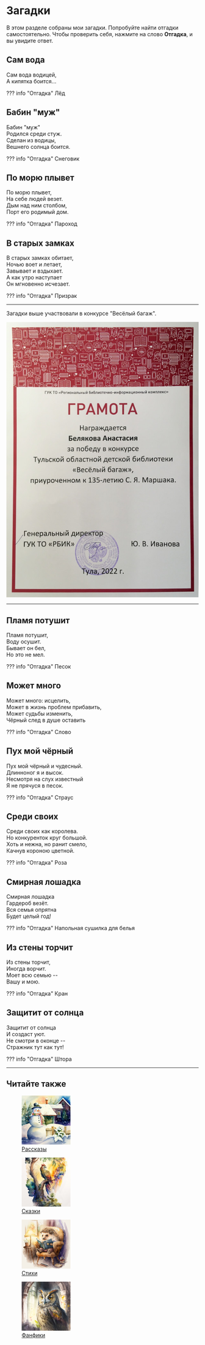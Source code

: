# Загадки

В этом разделе собраны мои загадки. Попробуйте найти отгадки самостоятельно. Чтобы проверить себя, нажмите на слово **Отгадка**, и вы увидите ответ.

## Сам вода

Сам вода водицей,  
А кипятка боится...

??? info "Отгадка"
    Лёд

## Бабин "муж"

Бабин "муж"  
Родился среди стуж.  
Сделан из водицы,  
Вешнего солнца боится.

??? info "Отгадка"
    Снеговик

## По морю плывет

По морю плывет,  
На себе людей везет.  
Дым над ним столбом,  
Порт его родимый дом.

??? info "Отгадка"
    Пароход

## В старых замках

В старых замках обитает,  
Ночью воет и летает,  
Завывает и вздыхает.  
А как утро наступает  
Он мгновенно исчезает.

??? info "Отгадка"
    Призрак

***

Загадки выше участвовали в конкурсе "Весёлый багаж".

![Грамота](images/gramota.jpg)

***

## Пламя потушит

Пламя потушит,  
Воду осушит.  
Бывает он бел,  
Но это не мел.

??? info "Отгадка"
    Песок

## Может много

Может много: исцелить,  
Может в жизнь проблем прибавить,  
Может судьбы изменить,  
Чёрный след в душе оставить

??? info "Отгадка"
    Слово

## Пух мой чёрный

Пух мой чёрный и чудесный.  
Длинноног я и высок.  
Несмотря на слух известный  
Я не прячуся в песок.

??? info "Отгадка"
    Страус

## Среди своих

Среди своих как королева.  
Но конкуренток круг большой.  
Хоть и нежна, но ранит смело,  
Качнув короною цветной.

??? info "Отгадка"
    Роза

## Смирная лошадка

Смирная лошадка  
Гардероб везёт.  
Вся семья опрятна  
Будет целый год!

??? info "Отгадка"
    Напольная сушилка для белья

## Из стены торчит

Из стены торчит,  
Иногда ворчит.  
Моет всю семью --  
Вашу и мою.

??? info "Отгадка"
    Кран

## Защитит от солнца

Защитит от солнца  
И создаст уют.  
Не смотри в оконце --  
Стражник тут как тут!

??? info "Отгадка"
    Штора

***

## Читайте также

<div class="figures-wrapper">

<div class="menu-figures">
<a href="../stories">
<figure><img class="menu-img" width="128" height="128" src="../images/small/snowman.jpg" />
<figcaption>Рассказы</figcaption>
</figure></a>
</div>

<div class="menu-figures">
<a href="../tales">
<figure><img class="menu-img" width="128" height="128" src="../images/small/bird-princess.jpg" />
<figcaption>Сказки</figcaption>
</figure></a>
</div>

<div class="menu-figures">
<a href="../poems">
<figure><img class="menu-img" width="128" height="128" src="../images/small/dad-hedgehog.jpg" />
<figcaption>Стихи</figcaption>
</figure></a>
</div>

<div class="menu-figures">
<a href="../fanfics">
<figure><img class="menu-img" width="128" height="128" src="../images/small/filiamon.jpg" />
<figcaption>Фанфики</figcaption>
</figure></a>
</div>

</div>
